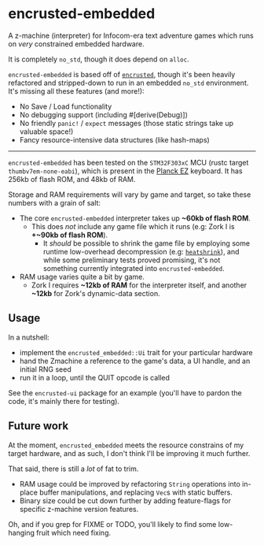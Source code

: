 # encrusted-embedded

A z-machine (interpreter) for Infocom-era text adventure games which runs on _very_ constrained embedded hardware.

It is completely `no_std`, though it does depend on `alloc`. 

`encrusted-embedded` is based off of [`encrusted`](https://github.com/DeMille/encrusted), though it's been heavily refactored and stripped-down to run in an embedded `no_std` environment. It's missing all these features (and more!): 
- No Save / Load functionality
- No debugging support (including #[derive(Debug)])
- No friendly `panic!` / `expect` messages (those static strings take up valuable space!)
- Fancy resource-intensive data structures (like hash-maps)

---

`encrusted-embedded` has been tested on the `STM32F303xC` MCU (rustc target `thumbv7em-none-eabi`), which is present in the [Planck EZ](https://ergodox-ez.com/pages/planck) keyboard. It has 256kb of flash ROM, and 48kb of RAM. 

Storage and RAM requirements will vary by game and target, so take these numbers with a grain of salt:

- The core `encrusted-embedded` interpreter takes up **\~60kb of flash ROM**. 
  - This does _not_ include any game file which it runs (e.g: Zork I is **+\~90kb of flash ROM**).
    - It _should_ be possible to shrink the game file by employing some runtime low-overhead decompression (e.g: [`heatshrink`](https://github.com/atomicobject/heatshrink)), and while some preliminary tests proved promising, it's not something currently integrated into `encrusted-embedded`.
- RAM usage varies quite a bit by game. 
  - Zork I requires **\~12kb of RAM** for the interpreter itself, and another **\~12kb** for Zork's dynamic-data section.

## Usage

In a nutshell:
- implement the `encrusted_embedded::Ui` trait for your particular hardware
- hand the Zmachine a reference to the game's data, a UI handle, and an initial RNG seed
- run it in a loop, until the QUIT opcode is called

See the `encrusted-ui` package for an example (you'll have to pardon the code, it's mainly there for testing).

## Future work

At the moment, `encrusted_embedded` meets the resource constrains of my target hardware, and as such, I don't think I'll be improving it much further.

That said, there is still a _lot_ of fat to trim. 

- RAM usage could be improved by refactoring `String` operations into in-place buffer manipulations, and replacing `Vec`s with static buffers.
- Binary size could be cut down further by adding feature-flags for specific z-machine version features.

Oh, and if you grep for FIXME or TODO, you'll likely to find some low-hanging fruit which need fixing.
